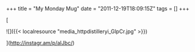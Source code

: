+++
title = "My Monday Mug"
date = "2011-12-19T18:09:15Z"
tags = []
+++

[

![]({{< localresource "media_httpdistilleryi_GlpCr.jpg" >}})

](http://instagr.am/p/aIJbc/)

